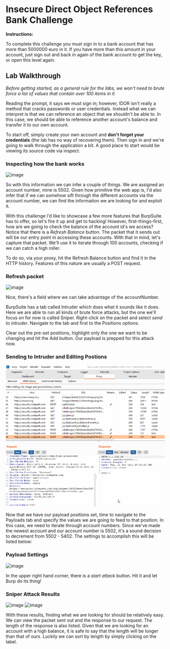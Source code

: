 # Insecure Direct Object References Bank Challenge

**Instructions:**

To complete this challenge you must sign in to a bank account that has more than 5000000 euro in it. If you have more than this amount in your account, just sign out and back in again of the bank account to get the key, or open this level again.

## Lab Walkthrough

*Before getting started, as a general rule for the labs, we won't need to brute force a list of values that contain over 100 items in it*

Reading the prompt, it says we must sign in; however, IDOR isn't really a method that cracks passwords or user credentials. Instead what we can interpret is that we can reference an object that we shouldn't be able to. In this case, we should be able to reference another account's balance and transfer it to our own account.

To start off, simply create your own account and **don't forget your credentials** (the lab has no way of recovering them). Then sign in and we're going to walk through the application a bit. A good place to start would be viewing its source code via inspect.

### Inspecting how the bank works
![image](https://user-images.githubusercontent.com/66766340/146329661-3d123bad-3258-479f-8ac4-ff6024233633.png)

So with this information we can infer a couple of things. We are assigned an account number, mine is 5502. Given how primitive the web app is, I'd also infer that if we can somehow sift through the different accounts via the account number, we can find the information we are looking for and exploit it.

With this challenge I'd like to showcase a few more features that BurpSuite has to offer, so let's fire it up and get to hacking! However, first-things-first, how are we going to check the balance of the account id's we access? Notice that there is a *Refresh Balance* button. The packet that it sends out will be our entry point in accessing these accounts. With that in mind, let's capture that packet. We'll use it to iterate through 100 accounts, checking if we can catch a high roller. 

To do so, via your proxy, hit the Refresh Balance button and find it in the HTTP history. Features of this nature are usually a POST request.

### Refresh packet
![image](https://user-images.githubusercontent.com/66766340/146331307-b8f49109-7ad3-4a81-89d2-604b159684d5.png)

Nice, there's a field where we can take advantage of the accountNumber.

BurpSuite has a tab called Intruder which does what it sounds like it does. Here we are able to run all kinds of brute force attacks, but the one we'll focus on for now is called Sniper. Right-click on the packet and select *send to intruder*. Navigate to the tab and first to the Positions options.

Clear out the pre-set positions, highlight only the one we want to be changing and hit the Add button. Our payload is prepped for this attack now.

### Sending to Intruder and Editing Postions
<img src="https://github.com/colton-gabertan/SecurityShepherdLabs/blob/IDOR-Bank-Challenge/IDORbank0.gif">

Now that we have our payload positions set, time to navigate to the Payloads tab and specify the values we are going to feed to that position. In this case, we need to iterate through account numbers. Since we've made the newest account and our account number is 5502, it's a sound decision to decrement from 5502 - 5402. The settings to accomplish this will be listed below:

### Payload Settings
![image](https://user-images.githubusercontent.com/66766340/146334125-18c17705-ad22-4035-8ce0-4dfb1acac903.png)

In the upper right hand corner, there is a *start attack* button. Hit it and let Burp do its thing!

### Sniper Attack Results
![image](https://user-images.githubusercontent.com/66766340/146335583-8b36d9cd-46d4-4a9f-8156-8067b83f807d.png)
![image](https://user-images.githubusercontent.com/66766340/146335477-4381875a-7582-4ecd-b6ec-35e55d28c33f.png)

With these results, finding what we are looking for should be relatively easy. We can view the packet sent out and the response to our request. The length of the response is also listed. Given that we are looking for an account with a high balance, it is safe to say that the length will be longer than that of ours. Luckily we can sort by length by simply clicking on the label.




